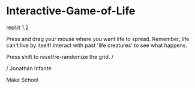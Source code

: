# Interactive-Game-of-Life
repl.it 1.2

Press and drag your mouse where you want life to spread. 
Remember, life can't live by itself! Interact with past 'life creatures' to see what happens. 

Press shift to reset/re-randomize the grid.
/





     





/
Jonathan Infante


Make School  
